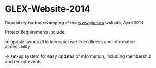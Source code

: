 GLEX-Website-2014
=================

Repository for the revamping of the www.glex.ca website, April 2014

Project Requirements include:

=> update layout/UI to increase user-friendliness and information accessibility

=> set-up system for easy updates of information, including membership and recent events
